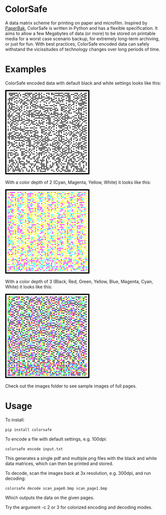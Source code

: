 # ColorSafe

A data matrix scheme for printing on paper and microfilm. Inspired by
[PaperBak](https://github.com/Rupan/paperbak), ColorSafe is written in Python
and has a flexible specification. It aims to allow a few Megabytes of data
(or more) to be stored on printable media for a worst case scenario backup, for
extremely long-term archiving, or just for fun. With best practices, ColorSafe
encoded data can safely withstand the vicissitudes of technology changes over
long periods of time.

# Examples

ColorSafe encoded data with default black and white settings looks like this:

![Color depth 1](images/sector_c1.png "Color depth 1")

With a color depth of 2 (Cyan, Magenta, Yellow, White) it looks like this:

![Color depth 2](images/sector_c2.png "Color depth 2")

With a color depth of 3 (Black, Red, Green, Yellow, Blue, Magenta, Cyan, White)
it looks like this:

![Color depth 3](images/sector_c3.png "Color depth 3")

Check out the images folder to see sample images of full pages.

# Usage

To install:

``pip install colorsafe``

To encode a file with default settings, e.g. 100dpi:

``colorsafe encode input.txt``

This generates a single pdf and multiple png files with the black and white
data matrices, which can then be printed and stored.

To decode, scan the images back at 3x resolution, e.g. 300dpi, and run decoding:

``colorsafe decode scan_page0.bmp scan_page1.bmp``

Which outputs the data on the given pages.

Try the argument -c 2 or 3 for colorized encoding and decoding modes.
